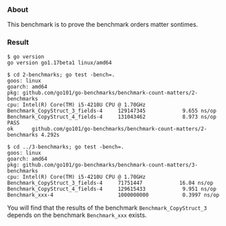 
### About

This benchmark is to prove the benchmark orders matter sontimes.

### Result

```
$ go version
go version go1.17beta1 linux/amd64

$ cd 2-benchmarks; go test -bench=.
goos: linux
goarch: amd64
pkg: github.com/go101/go-benchmarks/benchmark-count-matters/2-benchmarks
cpu: Intel(R) Core(TM) i5-4210U CPU @ 1.70GHz
Benchmark_CopyStruct_3_fields-4   	129147345	         9.655 ns/op
Benchmark_CopyStruct_4_fields-4   	131043462	         8.973 ns/op
PASS
ok  	github.com/go101/go-benchmarks/benchmark-count-matters/2-benchmarks	4.292s

$ cd ../3-benchmarks; go test -bench=.
goos: linux
goarch: amd64
pkg: github.com/go101/go-benchmarks/benchmark-count-matters/3-benchmarks
cpu: Intel(R) Core(TM) i5-4210U CPU @ 1.70GHz
Benchmark_CopyStruct_3_fields-4   	71751447	        16.04 ns/op
Benchmark_CopyStruct_4_fields-4   	129615433	         9.951 ns/op
Benchmark_xxx-4                   	1000000000	         0.3997 ns/op
```

You will find that the results of the benchmark `Benchmark_CopyStruct_3` depends
on the benchmark `Benchmark_xxx` exists.

